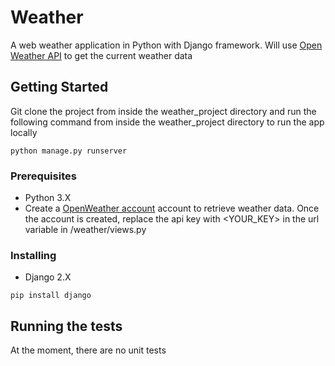 # Weather
A web weather application in Python with Django framework.
Will use [Open Weather API](https://openweathermap.org/) to get the current weather data

## Getting Started

Git clone the project from inside the weather_project directory and run the following command from inside the weather_project directory to run the app locally

```
python manage.py runserver
```

### Prerequisites

- Python 3.X
- Create a [OpenWeather account](https://openweathermap.org/) account to retrieve weather data. 
Once the account is created, replace the api key with <YOUR_KEY> in the url variable in /weather/views.py

### Installing

- Django 2.X

```
pip install django
```

## Running the tests

At the moment, there are no unit tests